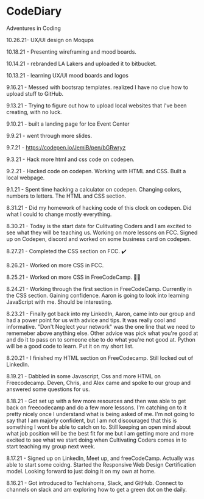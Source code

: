  # CodeDiary
Adventures in Coding 

10.26.21- UX/UI design on Moqups 

10.18.21 - Presenting wireframing and mood boards. 

10.14.21 - rebranded LA Lakers and uploaded it to bitbucket. 

10.13.21 - learning UX/UI mood boards and logos

9.16.21 - Messed with bootsrap templates. realized I have no clue how to upload stuff to GitHub. 

9.13.21 - Trying to figure out how to upload local websites that I've been creating, with no luck. 

9.10.21 - built a landing page for Ice Event Center

9.9.21 - went through more slides. 

9.7.21 - https://codepen.io/JemiB/pen/bGRwryz

9.3.21 - Hack more html and css code on codepen. 

9.2.21 - Hacked code on codepen. Working with HTML and CSS. Built a local webpage. 

9.1.21 - Spent time hacking a calculator on codepen. Changing colors, numbers to letters. The HTML and CSS section. 

8.31.21 - Did my homework of hacking code of this clock on codepen. Did what I could to change mostly everything. 

8.30.21 - Today is the start date for Culitvating Coders and I am excited to see what they will be teaching us. Working on more lessons on FCC. Signed up on Codepen, discord and worked on some business card on codepen. 

8.27.21 - Completed the CSS section on FCC. :heavy_check_mark:

8.26.21 - Worked on more CSS in FCC. 

8.25.21 - Worked on more CSS in FreeCodeCamp. :woman_technologist:

8.24.21 - Working through the first section in FreeCodeCamp. Currently in the CSS section. Gaining confidence. Aaron is going to look into learning JavaScript with me. Should be interesting. 

8.23.21 - Finally got back into my LinkedIn, Aaron, came into our group and had a power point for us with advice and tips. It was really cool and informative. "Don't Neglect your network" was the one line that we need to rememeber above anything else. Other advice was pick what you're good at and do it to pass on to someone else to do what you're not good at. Python will be a good code to learn. Put it on my short list. 

8.20.21 - I finished my HTML section on FreeCodecamp. Still locked out of LinkedIn. 

8.19.21 - Dabbled in some Javascript, Css and more HTML on Freecodecamp. Deven, Chris, and Alex came and spoke to our group and answered some questions for us. 

8.18.21 - Got set up with a few more resources and then was able to get back on freecodecamp and do a few more lessons. I'm catching on to it pretty nicely once I understand what is being asked of me. I'm not going to say that I am majorly confident, but I am not discouraged that this is something I wont be able to catch on to. Still keeping an open mind about what job position will be the best fit for me but I am getting more and more excited to see what we start doing when Cultivating Coders comes in to start teaching my group next week. 

8.17.21 - Signed up on LinkedIn, Meet up, and freeCodeCamp. Actually was able to start some coidng. Started the Responsive Web Design Certification model. Looking forward to just doing it on my own at home. 

8.16.21 - Got introduced to Techlahoma, Slack, and GitHub. Connect to channels on slack and am exploring how to get a green dot on the daily. 

